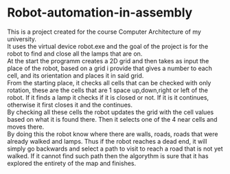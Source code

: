 # Robot-automation-in-assembly
This is a project created for the course Computer Architecture of my university. <br />
It uses the virtual device robot.exe and the goal of the project is for the robot to find and close all the lamps that are on.<br />
At the start the programm creates a 2D grid and then takes as input the place of the robot, based on a grid i provide that gives a number to each cell, and its orientation and places it in said grid.<br />
From the starting place, it checks all cells that can be checked with only rotation, these are the cells that are 1 space up,down,right or left of the robot. If it finds a lamp it checks if it is closed or not. If it is it continues, otherwise it first closes it and the continues.<br />
By checking all these cells the robot updates the grid with the cell values based on what it is found there. Then it selects one of the 4 near cells and moves there. <br />
By doing this the robot know where there are walls, roads, roads that were already walked and lamps. Thus if the robot reaches a dead end, it will simply go backwards and select a path to visit to reach a road that is not yet walked. If it cannot find such path then the algorythm is sure that it has explored the entirety of the map and finishes.<br />
